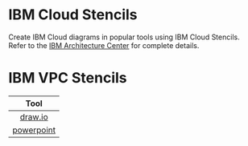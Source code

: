 # IBM Cloud Stencils

Create IBM Cloud diagrams in popular tools using IBM Cloud Stencils.  
Refer to the [IBM Architecture Center](https://www.ibm.com/cloud/garage/architectures/edit) for complete details.

# IBM VPC Stencils

| Tool |
| :---: |
| [draw.io](/drawio/drawio.md)
| [powerpoint](/powerpoint/powerpoint.md)
